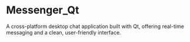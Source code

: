 # Messenger_Qt
A cross-platform desktop chat application built with Qt, offering real-time messaging and a clean, user-friendly interface.

